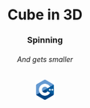 
<h1 align="center">Cube in 3D</h1>


<h3 align="center">Spinning</h3>
<h6 align="center">And gets smaller</h6>



<p align="center"> <a href="https://www.w3schools.com/cpp/" target="_blank" rel="noreferrer"> <img src="https://raw.githubusercontent.com/devicons/devicon/master/icons/cplusplus/cplusplus-original.svg" alt="cplusplus" width="40" height="40"/> </a> </p>
